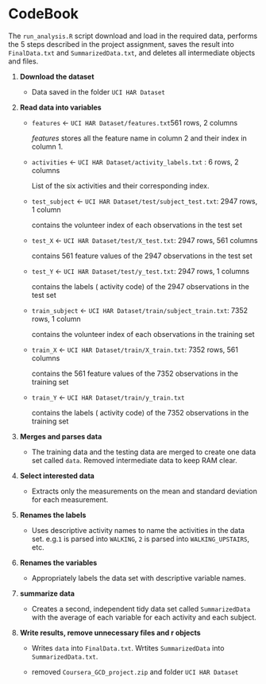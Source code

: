 CodeBook
====
The `run_analysis.R` script download and load in the required data, performs the 5 steps described in the project assignment, saves the result into `FinalData.txt` and `SummarizedData.txt`, and deletes all intermediate objects and files.

1. **Download the dataset**
    - Data saved in the folder `UCI HAR Dataset`

2. **Read data into variables**
    - `features` <- `UCI HAR Dataset/features.txt`561 rows, 2 columns 
  
      *features* stores all the feature name in column 2 and their index in column 1.
      
    - `activities` <- `UCI HAR Dataset/activity_labels.txt` : 6 rows, 2 columns
    
      List of the six activities and their corresponding index.
      
    - `test_subject` <- `UCI HAR Dataset/test/subject_test.txt`: 2947 rows, 1 column 
    
      contains the volunteer index of each observations in the test set
      
    - `test_X` <- `UCI HAR Dataset/test/X_test.txt`: 2947 rows, 561 columns 
    
      contains 561 feature values of the 2947 observations in the test set
      
    - `test_Y` <- `UCI HAR Dataset/test/y_test.txt`: 2947 rows, 1 columns 
      
      contains the labels ( activity code) of the 2947 observations in the test set
      
      
    - `train_subject` <- `UCI HAR Dataset/train/subject_train.txt`: 7352 rows, 1 column 
    
          
      contains the volunteer index of each observations in the training set
      
    - `train_X` <- `UCI HAR Dataset/train/X_train.txt`: 7352 rows, 561 columns 
    
      contains the 561 feature values of the 7352 observations in the training set
    
    - `train_Y` <- `UCI HAR Dataset/train/y_train.txt`
    
      contains the labels ( activity code) of the 7352 observations in the training set
      
3. **Merges and parses data**
    -  The training data and the testing data are merged to create one data set called `data`. Removed intermediate data to keep RAM clear.

4. **Select interested data**
    - Extracts only the measurements on the mean and standard deviation for each measurement.

5. **Renames the labels**
    - Uses descriptive activity names to name the activities in the data set. e.g.`1` is parsed into `WALKING`, `2` is parsed into `WALKING_UPSTAIRS`, etc.

6. **Renames the variables**
    - Appropriately labels the data set with descriptive variable names.
7. **summarize data**

    - Creates a second, independent tidy data set called `SummarizedData` with the average of each variable for each activity and each subject.

8. **Write results, remove unnecessary files and r objects**

    - Writes `data` into `FinalData.txt`. Wrtites `SummarizedData` into `SummarizedData.txt`.
    
    - removed `Coursera_GCD_project.zip` and folder `UCI HAR Dataset`